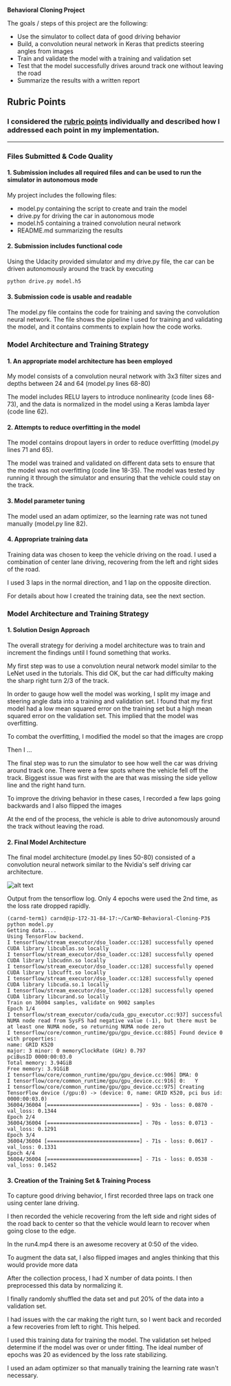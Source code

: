 **Behavioral Cloning Project**

The goals / steps of this project are the following:
* Use the simulator to collect data of good driving behavior
* Build, a convolution neural network in Keras that predicts steering angles from images
* Train and validate the model with a training and validation set
* Test that the model successfully drives around track one without leaving the road
* Summarize the results with a written report


[//]: # (Image References)

[image1]: ./examples/placeholder.png "Model Visualization"
[image2]: ./examples/placeholder.png "Grayscaling"
[image3]: ./examples/placeholder_small.png "Recovery Image"
[image4]: ./examples/placeholder_small.png "Recovery Image"
[image5]: ./examples/placeholder_small.png "Recovery Image"
[image6]: ./examples/placeholder_small.png "Normal Image"
[image7]: ./examples/placeholder_small.png "Flipped Image"
[image8]: https://devblogs.nvidia.com/parallelforall/wp-content/uploads/2016/08/cnn-architecture-624x890.png "Nvidia CNN model"

## Rubric Points
### I considered the [rubric points](https://review.udacity.com/#!/rubrics/432/view) individually and described how I addressed each point in my implementation.  

---
### Files Submitted & Code Quality

#### 1. Submission includes all required files and can be used to run the simulator in autonomous mode

My project includes the following files:
* model.py containing the script to create and train the model
* drive.py for driving the car in autonomous mode
* model.h5 containing a trained convolution neural network 
* README.md summarizing the results

#### 2. Submission includes functional code
Using the Udacity provided simulator and my drive.py file, the car can be driven autonomously around the track by executing 
```sh
python drive.py model.h5
```

#### 3. Submission code is usable and readable

The model.py file contains the code for training and saving the convolution neural network. The file shows the pipeline I used for training and validating the model, and it contains comments to explain how the code works.

### Model Architecture and Training Strategy

#### 1. An appropriate model architecture has been employed

My model consists of a convolution neural network with 3x3 filter sizes and depths between 24 and 64 (model.py lines 68-80) 

The model includes RELU layers to introduce nonlinearity (code lines 68-73), and the data is normalized in the model using a Keras lambda layer (code line 62). 

#### 2. Attempts to reduce overfitting in the model

The model contains dropout layers in order to reduce overfitting (model.py lines 71 and 65). 

The model was trained and validated on different data sets to ensure that the model was not overfitting (code line 18-35). The model was tested by running it through the simulator and ensuring that the vehicle could stay on the track.

#### 3. Model parameter tuning

The model used an adam optimizer, so the learning rate was not tuned manually (model.py line 82).

#### 4. Appropriate training data

Training data was chosen to keep the vehicle driving on the road. I used a combination of center lane driving, recovering from the left and right sides of the road. 

I used 3 laps in the normal direction, and 1 lap on the opposite direction.

For details about how I created the training data, see the next section. 

### Model Architecture and Training Strategy

#### 1. Solution Design Approach

The overall strategy for deriving a model architecture was to train and increment the findings until I found something that works.

My first step was to use a convolution neural network model similar to the LeNet used in the tutorials. This did OK, but the car had difficulty making the sharp right turn 2/3 of the track.

In order to gauge how well the model was working, I split my image and steering angle data into a training and validation set. I found that my first model had a low mean squared error on the training set but a high mean squared error on the validation set. This implied that the model was overfitting. 

To combat the overfitting, I modified the model so that the images are cropp

Then I ... 

The final step was to run the simulator to see how well the car was driving around track one. There were a few spots where the vehicle fell off the track. Biggest issue was first with the are that was missing the side yellow line and the right hand turn.

To improve the driving behavior in these cases, I recorded a few laps going backwards and I also flipped the images

At the end of the process, the vehicle is able to drive autonomously around the track without leaving the road.

#### 2. Final Model Architecture

The final model architecture (model.py lines 50-80) consisted of a convolution neural network similar to the Nvidia's self driving car architecture.

![alt text][image8]

Output from the tensorflow log. Only 4 epochs were used the 2nd time, as the loss rate dropped rapidly.

```console
(carnd-term1) carnd@ip-172-31-84-17:~/CarND-Behavioral-Cloning-P3$ python model.py
Getting data....
Using TensorFlow backend.
I tensorflow/stream_executor/dso_loader.cc:128] successfully opened CUDA library libcublas.so locally
I tensorflow/stream_executor/dso_loader.cc:128] successfully opened CUDA library libcudnn.so locally
I tensorflow/stream_executor/dso_loader.cc:128] successfully opened CUDA library libcufft.so locally
I tensorflow/stream_executor/dso_loader.cc:128] successfully opened CUDA library libcuda.so.1 locally
I tensorflow/stream_executor/dso_loader.cc:128] successfully opened CUDA library libcurand.so locally
Train on 36004 samples, validate on 9002 samples
Epoch 1/4
I tensorflow/stream_executor/cuda/cuda_gpu_executor.cc:937] successful NUMA node read from SysFS had negative value (-1), but there must be at least one NUMA node, so returning NUMA node zero
I tensorflow/core/common_runtime/gpu/gpu_device.cc:885] Found device 0 with properties:
name: GRID K520
major: 3 minor: 0 memoryClockRate (GHz) 0.797
pciBusID 0000:00:03.0
Total memory: 3.94GiB
Free memory: 3.91GiB
I tensorflow/core/common_runtime/gpu/gpu_device.cc:906] DMA: 0
I tensorflow/core/common_runtime/gpu/gpu_device.cc:916] 0:   Y
I tensorflow/core/common_runtime/gpu/gpu_device.cc:975] Creating TensorFlow device (/gpu:0) -> (device: 0, name: GRID K520, pci bus id: 0000:00:03.0)
36004/36004 [==============================] - 93s - loss: 0.0870 - val_loss: 0.1344
Epoch 2/4
36004/36004 [==============================] - 70s - loss: 0.0713 - val_loss: 0.1291
Epoch 3/4
36004/36004 [==============================] - 71s - loss: 0.0617 - val_loss: 0.1331
Epoch 4/4
36004/36004 [==============================] - 71s - loss: 0.0538 - val_loss: 0.1452
```

#### 3. Creation of the Training Set & Training Process

To capture good driving behavior, I first recorded three laps on track one using center lane driving. 

I then recorded the vehicle recovering from the left side and right sides of the road back to center so that the vehicle would learn to recover when going close to the edge.

In the run4.mp4 there is an awesome recovery at 0:50 of the video.


To augment the data sat, I also flipped images and angles thinking that this would provide more data

After the collection process, I had X number of data points. I then preprocessed this data by normalizing it.

I finally randomly shuffled the data set and put 20% of the data into a validation set. 

I had issues with the car making the right turn, so I went back and recorded a few recoveries from left to right. This helped.

I used this training data for training the model. The validation set helped determine if the model was over or under fitting. The ideal number of epochs was 20 as evidenced by the loss rate stabilizing.

 I used an adam optimizer so that manually training the learning rate wasn't necessary.
